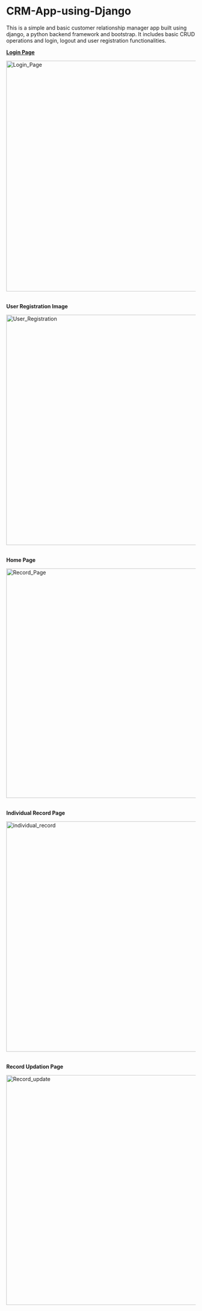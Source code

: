 # CRM-App-using-Django
This is a simple and basic customer relationship manager app built using django, a python backend framework and bootstrap. It includes basic CRUD operations and login, logout and user registration functionalities.  

<strong><u>Login Page</u></strong>

<img width="1365" height="613" alt="Login_Page" src="https://github.com/user-attachments/assets/c742edf5-7054-480f-b74b-235201c80e81" />

<br><strong>User Registration Image</strong>

<img width="1362" height="612" alt="User_Registration" src="https://github.com/user-attachments/assets/69d6c009-664b-45ed-b8fc-666dca91b9f5" />

<br><strong>Home Page</strong>

<img width="1365" height="610" alt="Record_Page" src="https://github.com/user-attachments/assets/cd47405f-63c8-4f56-8049-3ad202224fec" />

<br><strong>Individual Record Page</strong>

<img width="1365" height="612" alt="individual_record" src="https://github.com/user-attachments/assets/415150b0-253a-416e-9d24-ec13f7b34681" />

<br><strong>Record Updation Page</strong>

<img width="1365" height="611" alt="Record_update" src="https://github.com/user-attachments/assets/fbaeec52-2973-4831-ae3a-0a930727f1e1" />
